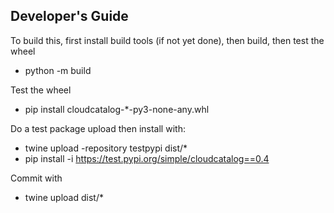 ## Developer's Guide

To build this, first install build tools (if not yet done), then build, then test the wheel

* python -m build

Test the wheel
* pip install cloudcatalog-*-py3-none-any.whl

Do a test package upload then install with:

* twine upload -repository testpypi dist/*
* pip install -i https://test.pypi.org/simple/cloudcatalog==0.4

Commit with

* twine upload dist/*
